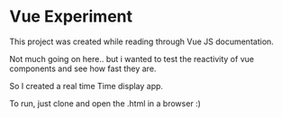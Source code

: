 # Vue Experiment

This project was created while reading through Vue JS documentation.


Not much going on here.. but i wanted to test the reactivity of vue components and see how fast they are.

So I created a real time Time display app. 

To run, just clone and open the .html in a browser      :)
